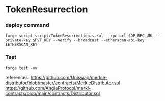 # TokenResurrection

### deploy command

```shell
forge script script/TokenResurrection.s.sol --rpc-url $OP_RPC_URL --private-key $PVT_KEY --verify --broadcast --etherscan-api-key $ETHERSCAN_KEY
```

### Test

```shell
forge test -vv
```


references:
https://github.com/Uniswap/merkle-distributor/blob/master/contracts/MerkleDistributor.sol
https://github.com/AngleProtocol/merkl-contracts/blob/main/contracts/Distributor.sol
